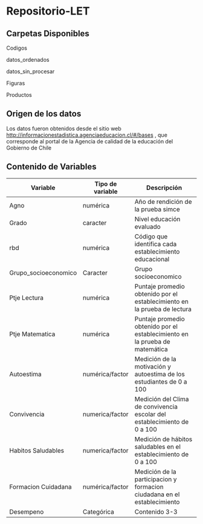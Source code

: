 # Repositorio-LET

## Carpetas Disponibles

Codigos

datos_ordenados

datos_sin_procesar

Figuras

Productos 


## Origen de los datos

Los datos fueron obtenidos desde el sitio web  http://informacionestadistica.agenciaeducacion.cl/#/bases , que corresponde al portal de la Agencia de calidad de la educación del Gobierno de Chile

## Contenido de Variables

| Variable | Tipo de variable | Descripción |
| -- | -- | -- |
| Agno | numérica | Año de rendición de la prueba simce |
| Grado  | caracter | Nivel educación evaluado |
| rbd | numérica | Código que identifica cada establecimiento educacional |
| Grupo_socioeconomico | Caracter | Grupo socioeconomico |
| Ptje Lectura | numérica | Puntaje promedio obtenido por el establecimiento en la prueba de lectura |
| Ptje Matematica | numérica| Puntaje promedio obtenido por el establecimiento en la prueba de matemática|
| Autoestima  | numérica/factor | Medición de la motivación y autoestima de los estudiantes de 0 a 100 |
| Convivencia | numerica/factor| Medición del Clima de convivencia escolar del establecimiento de 0 a 100 |
| Habitos Saludables | numerica/factor | Medición de hábitos saludables en el establecimiento de 0 a 100 |
| Formacion Cuidadana| numérica/factor| Medición de la participacion y formacion ciudadana en el establecimiento |
| Desempeno| Categórica | Contenido 3-3 |
